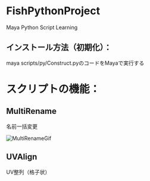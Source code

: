 # FishPythonProject
Maya Python Script Learning

## インストール方法（初期化）：

maya scripts/py/Construct.pyのコードをMayaで実行する



# スクリプトの機能：

## MultiRename

名前一括変更

![MultiRenameGif](https://raw.githubusercontent.com/Julian-Fish/FishPythonProject/master/gif/multiRename/multiRename.gif)

## UVAlign

UV整列（格子状）

